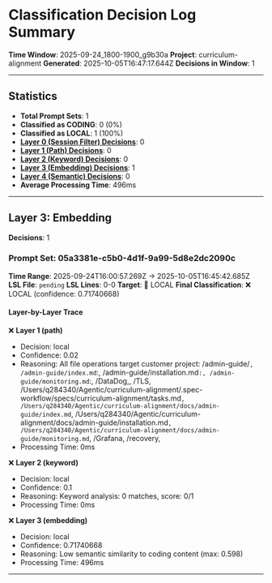 # Classification Decision Log Summary

**Time Window**: 2025-09-24_1800-1900_g9b30a
**Project**: curriculum-alignment
**Generated**: 2025-10-05T16:47:17.644Z
**Decisions in Window**: 1

---

## Statistics

- **Total Prompt Sets**: 1
- **Classified as CODING**: 0 (0%)
- **Classified as LOCAL**: 1 (100%)
- **[Layer 0 (Session Filter) Decisions](#layer-0-session-filter)**: 0
- **[Layer 1 (Path) Decisions](#layer-1-path)**: 0
- **[Layer 2 (Keyword) Decisions](#layer-2-keyword)**: 0
- **[Layer 3 (Embedding) Decisions](#layer-3-embedding)**: 1
- **[Layer 4 (Semantic) Decisions](#layer-4-semantic)**: 0
- **Average Processing Time**: 496ms

---

## Layer 3: Embedding

**Decisions**: 1

### Prompt Set: 05a3381e-c5b0-4d1f-9a99-5d8e2dc2090c

**Time Range**: 2025-09-24T16:00:57.269Z → 2025-10-05T16:45:42.685Z
**LSL File**: `pending`
**LSL Lines**: 0-0
**Target**: 📍 LOCAL
**Final Classification**: ❌ LOCAL (confidence: 0.71740668)

#### Layer-by-Layer Trace

❌ **Layer 1 (path)**
- Decision: local
- Confidence: 0.02
- Reasoning: All file operations target customer project: /admin-guide/`, /admin-guide/index.md`:, /admin-guide/installation.md`:, /admin-guide/monitoring.md`:, /DataDog,, /TLS, /Users/q284340/Agentic/curriculum-alignment/.spec-workflow/specs/curriculum-alignment/tasks.md`, /Users/q284340/Agentic/curriculum-alignment/docs/admin-guide/index.md`, /Users/q284340/Agentic/curriculum-alignment/docs/admin-guide/installation.md`, /Users/q284340/Agentic/curriculum-alignment/docs/admin-guide/monitoring.md`, /Grafana, /recovery,
- Processing Time: 0ms

❌ **Layer 2 (keyword)**
- Decision: local
- Confidence: 0.1
- Reasoning: Keyword analysis: 0 matches, score: 0/1
- Processing Time: 0ms

❌ **Layer 3 (embedding)**
- Decision: local
- Confidence: 0.71740668
- Reasoning: Low semantic similarity to coding content (max: 0.598)
- Processing Time: 496ms

---

